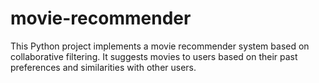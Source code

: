 # movie-recommender
This Python project implements a movie recommender system based on collaborative filtering. It suggests movies to users based on their past preferences and similarities with other users.
